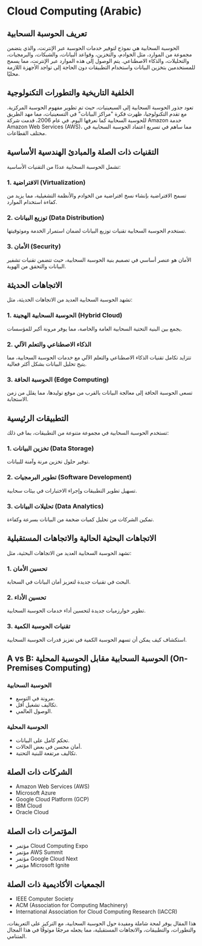# Cloud Computing (Arabic)

## تعريف الحوسبة السحابية
الحوسبة السحابية هي نموذج لتوفير خدمات الحوسبة عبر الإنترنت، والذي يتضمن مجموعة من الموارد، مثل الخوادم، والتخزين، وقواعد البيانات، والشبكات، والبرمجيات، والتحليلات، والذكاء الاصطناعي. يتم الوصول إلى هذه الموارد عبر الإنترنت، مما يسمح للمستخدمين بتخزين البيانات واستخدام التطبيقات دون الحاجة إلى تواجد الأجهزة اللازمة محليًا.

## الخلفية التاريخية والتطورات التكنولوجية
تعود جذور الحوسبة السحابية إلى السبعينيات، حيث تم تطوير مفهوم الحوسبة المركزية. مع تقدم التكنولوجيا، ظهرت فكرة "مراكز البيانات" في التسعينيات، مما مهد الطريق للحوسبة السحابية كما نعرفها اليوم. في عام 2006، قدمت شركة Amazon خدمة Amazon Web Services (AWS)، مما ساهم في تسريع اعتماد الحوسبة السحابية في مختلف القطاعات.

## التقنيات ذات الصلة والمبادئ الهندسية الأساسية
تشمل الحوسبة السحابية عددًا من التقنيات الأساسية:

### 1. الافتراضية (Virtualization)
تسمح الافتراضية بإنشاء نسخ افتراضية من الخوادم والأنظمة التشغيلية، مما يزيد من كفاءة استخدام الموارد.

### 2. توزيع البيانات (Data Distribution)
تستخدم الحوسبة السحابية تقنيات توزيع البيانات لضمان استمرار الخدمة وموثوقيتها.

### 3. الأمان (Security)
الأمان هو عنصر أساسي في تصميم بنية الحوسبة السحابية، حيث تتضمن تقنيات تشفير البيانات والتحقق من الهوية.

## الاتجاهات الحديثة
تشهد الحوسبة السحابية العديد من الاتجاهات الحديثة، مثل:

### 1. الحوسبة السحابية الهجينة (Hybrid Cloud)
يجمع بين البنية التحتية السحابية العامة والخاصة، مما يوفر مرونة أكبر للمؤسسات.

### 2. الذكاء الاصطناعي والتعلم الآلي
تتزايد تكامل تقنيات الذكاء الاصطناعي والتعلم الآلي مع خدمات الحوسبة السحابية، مما يتيح تحليل البيانات بشكل أكثر فعالية.

### 3. الحوسبة الحافة (Edge Computing)
تسعى الحوسبة الحافة إلى معالجة البيانات بالقرب من موقع توليدها، مما يقلل من زمن الاستجابة.

## التطبيقات الرئيسية
تستخدم الحوسبة السحابية في مجموعة متنوعة من التطبيقات، بما في ذلك:

### 1. تخزين البيانات (Data Storage)
توفير حلول تخزين مرنة وآمنة للبيانات.

### 2. تطوير البرمجيات (Software Development)
تسهيل تطوير التطبيقات وإجراء الاختبارات في بيئات سحابية.

### 3. تحليلات البيانات (Data Analytics)
تمكين الشركات من تحليل كميات ضخمة من البيانات بسرعة وكفاءة.

## الاتجاهات البحثية الحالية والاتجاهات المستقبلية
تشهد الحوسبة السحابية العديد من الاتجاهات البحثية، مثل:

### 1. تحسين الأمان
البحث في تقنيات جديدة لتعزيز أمان البيانات في السحابة.

### 2. تحسين الأداء
تطوير خوارزميات جديدة لتحسين أداء خدمات الحوسبة السحابية.

### 3. تقنيات الحوسبة الكمية
استكشاف كيف يمكن أن تسهم الحوسبة الكمية في تعزيز قدرات الحوسبة السحابية.

## A vs B: الحوسبة السحابية مقابل الحوسبة المحلية (On-Premises Computing)
### الحوسبة السحابية
- مرونة في التوسع.
- تكاليف تشغيل أقل.
- الوصول العالمي.

### الحوسبة المحلية
- تحكم كامل على البيانات.
- أمان محسن في بعض الحالات.
- تكاليف مرتفعة للبنية التحتية.

## الشركات ذات الصلة
- Amazon Web Services (AWS)
- Microsoft Azure
- Google Cloud Platform (GCP)
- IBM Cloud
- Oracle Cloud

## المؤتمرات ذات الصلة
- مؤتمر Cloud Computing Expo
- مؤتمر AWS Summit
- مؤتمر Google Cloud Next
- مؤتمر Microsoft Ignite

## الجمعيات الأكاديمية ذات الصلة
- IEEE Computer Society
- ACM (Association for Computing Machinery)
- International Association for Cloud Computing Research (IACCR)

هذا المقال يوفر لمحة شاملة ومفيدة حول الحوسبة السحابية، مع التركيز على التعريفات، والتطورات، والتطبيقات، والاتجاهات المستقبلية، مما يجعله مرجعًا موثوقًا في هذا المجال المتنامي.